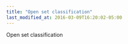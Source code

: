 ```yaml
---
title: "Open set classification"
last_modified_at: 2016-03-09T16:20:02-05:00
---
```


Open set classification
